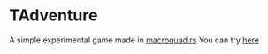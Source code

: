 # TAdventure
A simple experimental game made in [macroquad.rs](https://macroquad.rs)
You can try [here](https://uttarayan.me/tadventure) 
